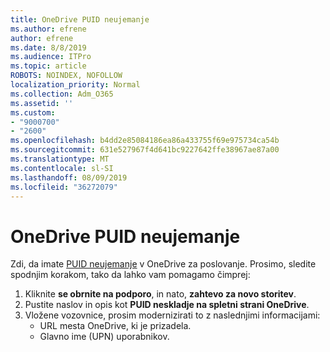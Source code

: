 ```yaml
---
title: OneDrive PUID neujemanje
ms.author: efrene
author: efrene
ms.date: 8/8/2019
ms.audience: ITPro
ms.topic: article
ROBOTS: NOINDEX, NOFOLLOW
localization_priority: Normal
ms.collection: Adm_O365
ms.assetid: ''
ms.custom:
- "9000700"
- "2600"
ms.openlocfilehash: b4dd2e85084186ea86a433755f69e975734ca54b
ms.sourcegitcommit: 631e527967f4d641bc9227642ffe38967ae87a00
ms.translationtype: MT
ms.contentlocale: sl-SI
ms.lasthandoff: 08/09/2019
ms.locfileid: "36272079"
---
```

# <a name="onedrive-puid-mismatch"></a>OneDrive PUID neujemanje
Zdi, da imate [PUID neujemanje](https://docs.microsoft.com/sharepoint/support/administration/access-denied-or-need-permission-error-sharepoint-online-or-onedrive-for-business#when-accessing-a-onedrive-site) v OneDrive za poslovanje. Prosimo, sledite spodnjim korakom, tako da lahko vam pomagamo čimprej:

1. Kliknite **se obrnite na podporo**, in nato, **zahtevo za novo storitev**.
2. Pustite naslov in opis kot **PUID neskladje na spletni strani OneDrive**.
3. Vložene vozovnice, prosim modernizirati to z naslednjimi informacijami:
    - URL mesta OneDrive, ki je prizadela.
    - Glavno ime (UPN) uporabnikov.



